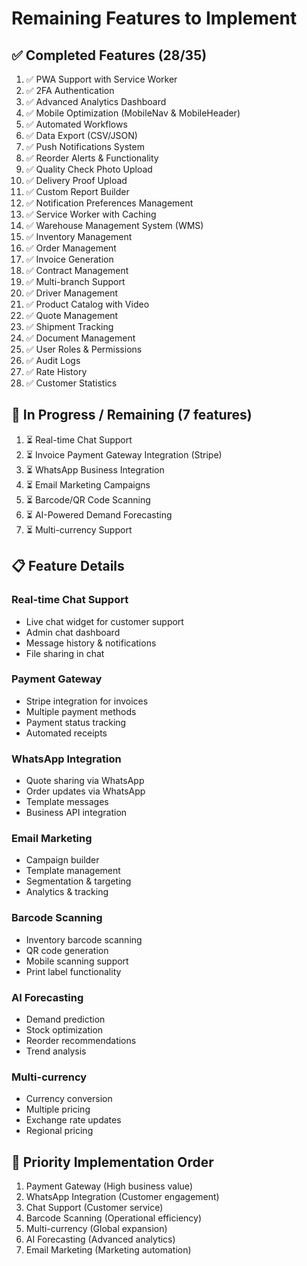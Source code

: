 # Remaining Features to Implement

## ✅ Completed Features (28/35)
1. ✅ PWA Support with Service Worker
2. ✅ 2FA Authentication
3. ✅ Advanced Analytics Dashboard
4. ✅ Mobile Optimization (MobileNav & MobileHeader)
5. ✅ Automated Workflows
6. ✅ Data Export (CSV/JSON)
7. ✅ Push Notifications System
8. ✅ Reorder Alerts & Functionality
9. ✅ Quality Check Photo Upload
10. ✅ Delivery Proof Upload
11. ✅ Custom Report Builder
12. ✅ Notification Preferences Management
13. ✅ Service Worker with Caching
14. ✅ Warehouse Management System (WMS)
15. ✅ Inventory Management
16. ✅ Order Management
17. ✅ Invoice Generation
18. ✅ Contract Management
19. ✅ Multi-branch Support
20. ✅ Driver Management
21. ✅ Product Catalog with Video
22. ✅ Quote Management
23. ✅ Shipment Tracking
24. ✅ Document Management
25. ✅ User Roles & Permissions
26. ✅ Audit Logs
27. ✅ Rate History
28. ✅ Customer Statistics

## 🚧 In Progress / Remaining (7 features)
1. ⏳ Real-time Chat Support
2. ⏳ Invoice Payment Gateway Integration (Stripe)
3. ⏳ WhatsApp Business Integration
4. ⏳ Email Marketing Campaigns
5. ⏳ Barcode/QR Code Scanning
6. ⏳ AI-Powered Demand Forecasting
7. ⏳ Multi-currency Support

## 📋 Feature Details

### Real-time Chat Support
- Live chat widget for customer support
- Admin chat dashboard
- Message history & notifications
- File sharing in chat

### Payment Gateway
- Stripe integration for invoices
- Multiple payment methods
- Payment status tracking
- Automated receipts

### WhatsApp Integration
- Quote sharing via WhatsApp
- Order updates via WhatsApp
- Template messages
- Business API integration

### Email Marketing
- Campaign builder
- Template management
- Segmentation & targeting
- Analytics & tracking

### Barcode Scanning
- Inventory barcode scanning
- QR code generation
- Mobile scanning support
- Print label functionality

### AI Forecasting
- Demand prediction
- Stock optimization
- Reorder recommendations
- Trend analysis

### Multi-currency
- Currency conversion
- Multiple pricing
- Exchange rate updates
- Regional pricing

## 🎯 Priority Implementation Order
1. Payment Gateway (High business value)
2. WhatsApp Integration (Customer engagement)
3. Chat Support (Customer service)
4. Barcode Scanning (Operational efficiency)
5. Multi-currency (Global expansion)
6. AI Forecasting (Advanced analytics)
7. Email Marketing (Marketing automation)
